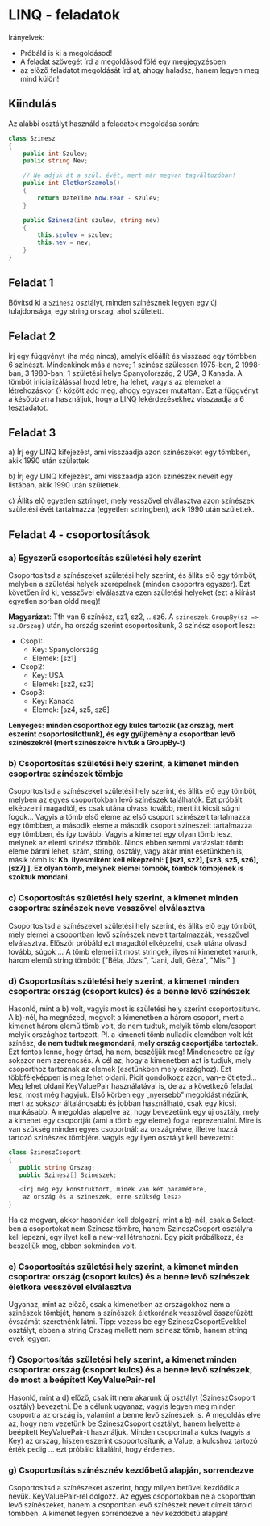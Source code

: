 # LINQ - feladatok

Irányelvek:

* Próbáld is ki a megoldásod!
* A feladat szövegét írd a megoldásod fölé egy megjegyzésben
* az előző feladatot megoldását írd át, ahogy haladsz, hanem legyen meg mind külön!

## Kiindulás

Az alábbi osztályt használd a feladatok megoldása során:

```csharp
class Szinesz
{
    public int Szulev;
    public string Nev;

    // Ne adjuk át a szül. évét, mert már megvan tagváltozóban!
    public int EletkorSzamolo()
    {
        return DateTime.Now.Year - szulev;
    }

    public Szinesz(int szulev, string nev)
    {
        this.szulev = szulev;
        this.nev = nev;
    }
}

```

## Feladat 1

Bővítsd ki a `Szinesz` osztályt, minden színésznek legyen egy új tulajdonsága, egy string orszag, ahol született.

## Feladat 2

Írj egy függvényt (ha még nincs), amelyik előállít és visszaad egy tömbben 6 színészt. Mindenkinek más a neve; 1 színész szülessen 1975-ben, 2 1998-ban, 3 1980-ban; 1 születési helye Spanyolország, 2 USA, 3 Kanada.
A tömböt inicializálással hozd létre, ha lehet, vagyis az elemeket a létrehozáskor {} között add meg, ahogy egyszer mutattam.
Ezt a függvényt a később arra használjuk, hogy a LINQ lekérdezésekhez visszaadja a 6 tesztadatot.

## Feladat 3

a) Írj egy LINQ kifejezést, ami visszaadja azon színészeket egy tömbben, akik 1990 után születtek

b) Írj egy LINQ kifejezést, ami visszaadja azon színészek neveit egy listában, akik 1990 után születtek.

c) Állíts elő egyetlen sztringet, mely vesszővel elválasztva azon színészek születési évét tartalmazza (egyetlen sztringben), akik 1990 után születtek.

## Feladat 4 - csoportosítások

### a) Egyszerű csoportosítás születési hely szerint

Csoportosítsd a színészeket születési hely szerint, és állíts elő egy tömböt, melyben a születési helyek szerepelnek (minden csoportra egyszer). Ezt követően írd ki, vesszővel elválasztva ezen születési helyeket (ezt a kiírást egyetlen sorban oldd meg)!

**Magyarázat**: Tfh van 6 színész, sz1, sz2, …sz6.
A `szineszek.GroupBy(sz => sz.Orszag)` után, ha ország szerint csoportosítunk, 3 színész csoport lesz:

* Csop1:
    * Key: Spanyolország
    * Elemek: [sz1]
* Csop2:
    * Key: USA
    * Elemek: [sz2, sz3]
* Csop3:
    * Key: Kanada
    * Elemek: [sz4, sz5, sz6]

**Lényeges: minden csoporthoz egy kulcs tartozik (az ország, mert eszerint csoportosítottunk), és egy gyűjtemény a csoportban levő színészekről (mert színészekre hívtuk a GroupBy-t)**

### b) Csoportosítás születési hely szerint,  a kimenet minden csoportra: színészek tömbje

Csoportosítsd a színészeket születési hely szerint, és állíts elő egy tömböt, melyben az egyes csoportokban levő színészek találhatók. Ezt próbált elképzelni magadtól, és csak utána olvass tovább, mert itt kicsit súgni fogok… Vagyis a tömb első eleme az első csoport színészeit tartalmazza egy tömbben, a második eleme a második csoport szineszeit tartalmazza egy tömbben, és így tovább. Vagyis a kimenet egy olyan tömb lesz, melynek az elemi szinész tömbök. Nincs ebben semmi varázslat: tömb eleme bármi lehet, szám, string, osztály, vagy akár mint esetünkben is, másik tömb is:
**Kb. ilyesmiként kell elképzelni:  [ [sz1, sz2],  [sz3, sz5, sz6], [sz7] ]. Ez olyan tömb, melynek elemei tömbök, tömbök tömbjének is szoktuk mondani.**

### c) Csoportosítás születési hely szerint,  a kimenet minden csoportra: színészek neve vesszővel elválasztva

Csoportosítsd a színészeket születési hely szerint, és állíts elő egy tömböt, mely elemei a csoportban levő színészek neveit tartalmazzák, vesszővel elválasztva. Először próbáld ezt magadtól elképzelni, csak utána olvasd tovább, súgok …
A tömb elemei itt most stringek, ilyesmi kimenetet várunk, három elemű string tömböt: ["Béla, Józsi", "Jani, Juli, Géza", "Misi" ]

### d) Csoportosítás születési hely szerint,  a kimenet minden csoportra: ország (csoport kulcs) és a benne levő színészek

Hasonló, mint a b) volt, vagyis most is születési hely szerint csoportosítunk. A b)-nél, ha megnézed, megvolt a kimenetben a három csoport, mert a kimenet három elemű tömb volt, de nem tudtuk, melyik tömb elem/csoport melyik országhoz tartozott. Pl. a kimeneti tömb nulladik elemében volt két színész, **de nem tudtuk megmondani, mely ország csoportjába tartoztak**. Ezt fontos lenne, hogy értsd, ha nem, beszéljük meg! Mindenesetre ez így sokszor nem szerencsés. A cél az, hogy a kimenetben azt is tudjuk, mely csoporthoz tartoznak az elemek (esetünkben mely országhoz).
Ezt többféleképpen is meg lehet oldani. Picit gondolkozz azon, van-e ötleted… 
Meg lehet oldani KeyValuePair használatával is, de az a következő feladat lesz, most még hagyjuk. Első körben egy „nyersebb” megoldást nézünk, mert az sokszor általánosabb és jobban használható, csak egy kicsit munkásabb. A megoldás alapelve az, hogy bevezetünk egy új osztály, mely a kimenet egy csoportját (ami a tömb egy eleme) fogja reprezentálni. Mire is van szükség minden egyes csoportnál: az országnévre, illetve hozzá tartozó szinészek tömbjére. vagyis egy ilyen osztályt kell bevezetni:

```csharp
class SzineszCsoport
{
   public string Orszag;
   public Szinesz[] Szineszek;

   <Írj még egy konstruktort, minek van két paramétere,
    az ország és a szineszek, erre szükség lesz>
}
```

Ha ez megvan, akkor hasonlóan kell dolgozni, mint a b)-nél, csak a Select-ben a csoportokat nem Szinesz tömbre, hanem SzineszCsoport osztályra kell lepezni, egy ilyet kell a new-val létrehozni.
Egy picit próbálkozz, és beszéljük meg, ebben sokminden volt.

### e) Csoportosítás születési hely szerint,  a kimenet minden csoportra: ország (csoport kulcs) és a benne levő színészek életkora vesszővel elválasztva

Ugyanaz, mint az előző, csak a kimenetben az országokhoz nem a szinészek tömbjét, hanem a színészek életkorának vesszővel összefűzött évszámát szeretnénk látni. Tipp: vezess be egy SzineszCsoportEvekkel osztályt, ebben a string Orszag mellett nem szinesz tömb, hanem string evek legyen.

### f) Csoportosítás születési hely szerint,  a kimenet minden csoportra: ország (csoport kulcs) és a benne levő színészek, de most a beépített KeyValuePair-rel

Hasonló, mint a d) előző, csak itt nem akarunk új osztályt (SzineszCsoport osztály) bevezetni. De a célunk ugyanaz, vagyis legyen meg minden csoportra az ország is, valamint a benne levő színészek is. A megoldás elve az, hogy nem vezetünk be SzineszCsoport osztályt, hanem helyette a beépített KeyValuePair-t használjuk. Minden csoportnál a kulcs (vagyis a Key) az ország, hiszen eszerint csoportosítunk, a Value, a kulcshoz tartozó érték pedig … ezt próbáld kitalálni, hogy érdemes.

### g) Csoportosítás színésznév kezdőbetű alapján, sorrendezve

Csoportosítsd a színészeket aszerint, hogy milyen betűvel kezdődik a nevük. KeyValuePair-rel dolgozz. Az egyes csoportokban ne a csoportban levő színészeket, hanem a csoportban levő színészek neveit címeit tárold tömbben. A kimenet legyen sorrendezve a név kezdőbetű alapján!
